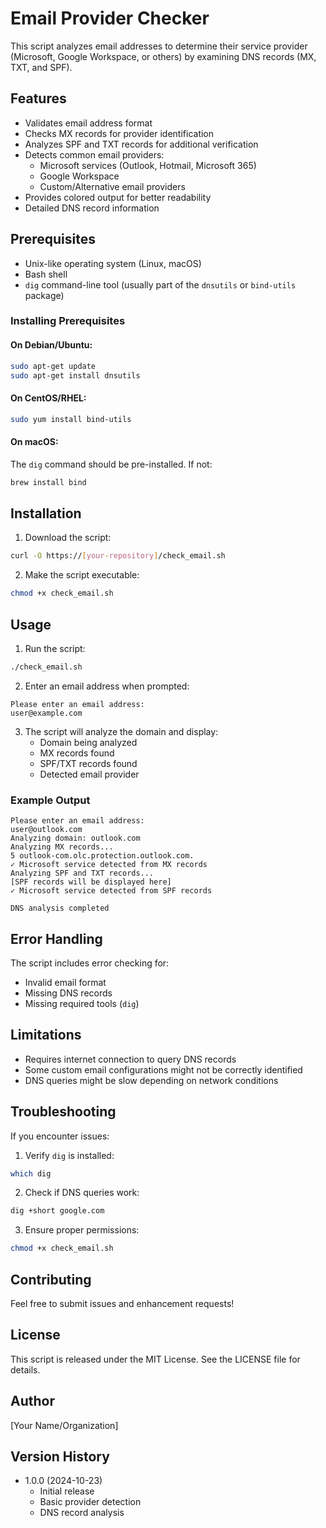 # Email Provider Checker

This script analyzes email addresses to determine their service provider (Microsoft, Google Workspace, or others) by examining DNS records (MX, TXT, and SPF).

## Features

- Validates email address format
- Checks MX records for provider identification
- Analyzes SPF and TXT records for additional verification
- Detects common email providers:
  - Microsoft services (Outlook, Hotmail, Microsoft 365)
  - Google Workspace
  - Custom/Alternative email providers
- Provides colored output for better readability
- Detailed DNS record information

## Prerequisites

- Unix-like operating system (Linux, macOS)
- Bash shell
- `dig` command-line tool (usually part of the `dnsutils` or `bind-utils` package)

### Installing Prerequisites

#### On Debian/Ubuntu:
```bash
sudo apt-get update
sudo apt-get install dnsutils
```

#### On CentOS/RHEL:
```bash
sudo yum install bind-utils
```

#### On macOS:
The `dig` command should be pre-installed. If not:
```bash
brew install bind
```

## Installation

1. Download the script:
```bash
curl -O https://[your-repository]/check_email.sh
```

2. Make the script executable:
```bash
chmod +x check_email.sh
```

## Usage

1. Run the script:
```bash
./check_email.sh
```

2. Enter an email address when prompted:
```
Please enter an email address:
user@example.com
```

3. The script will analyze the domain and display:
   - Domain being analyzed
   - MX records found
   - SPF/TXT records found
   - Detected email provider

### Example Output

```
Please enter an email address:
user@outlook.com
Analyzing domain: outlook.com
Analyzing MX records...
5 outlook-com.olc.protection.outlook.com.
✓ Microsoft service detected from MX records
Analyzing SPF and TXT records...
[SPF records will be displayed here]
✓ Microsoft service detected from SPF records

DNS analysis completed
```

## Error Handling

The script includes error checking for:
- Invalid email format
- Missing DNS records
- Missing required tools (`dig`)

## Limitations

- Requires internet connection to query DNS records
- Some custom email configurations might not be correctly identified
- DNS queries might be slow depending on network conditions

## Troubleshooting

If you encounter issues:

1. Verify `dig` is installed:
```bash
which dig
```

2. Check if DNS queries work:
```bash
dig +short google.com
```

3. Ensure proper permissions:
```bash
chmod +x check_email.sh
```

## Contributing

Feel free to submit issues and enhancement requests!

## License

This script is released under the MIT License. See the LICENSE file for details.

## Author

[Your Name/Organization]

## Version History

- 1.0.0 (2024-10-23)
  - Initial release
  - Basic provider detection
  - DNS record analysis
